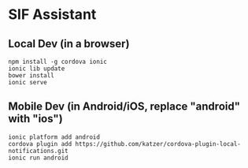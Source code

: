 # SIF Assistant

## Local Dev (in a browser)

```
npm install -g cordova ionic
ionic lib update
bower install
ionic serve
```

## Mobile Dev (in Android/iOS, replace "android" with "ios")

```
ionic platform add android
cordova plugin add https://github.com/katzer/cordova-plugin-local-notifications.git
ionic run android
```